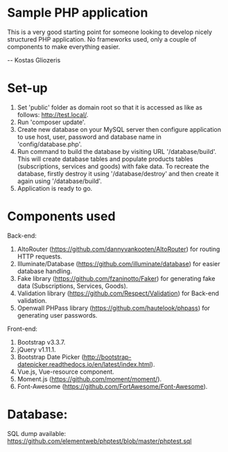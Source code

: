 # Sample PHP application

This is a very good starting point for someone looking to develop nicely structured PHP application. No frameworks used, only a couple of components to make everything easier.

-- Kostas Gliozeris

# Set-up

1. Set 'public' folder as domain root so that it is accessed as like as follows: http://test.local/.
2. Run 'composer update'.
3. Create new database on your MySQL server then configure application to use host, user, password and database name in 'config/database.php'.
4. Run command to build the database by visiting URL '/database/build'. This will create database tables and populate products tables (subscriptions, services and goods) with fake data. To recreate the database, firstly destroy it using '/database/destroy' and then create it again using '/database/build'.
5. Application is ready to go.

# Components used

Back-end:

1. AltoRouter (https://github.com/dannyvankooten/AltoRouter) for routing HTTP requests.
2. Illuminate/Database (https://github.com/illuminate/database) for easier database handling.
3. Fake library (https://github.com/fzaninotto/Faker) for generating fake data (Subscriptions, Services, Goods).
4. Validation library (https://github.com/Respect/Validation) for Back-end validation.
5. Openwall PHPass library (https://github.com/hautelook/phpass) for generating user passwords.

Front-end:

1. Bootstrap v3.3.7.
2. jQuery v1.11.1.
3. Bootstrap Date Picker (http://bootstrap-datepicker.readthedocs.io/en/latest/index.html).
4. Vue.js, Vue-resource component.
5. Moment.js (https://github.com/moment/moment/).
6. Font-Awesome (https://github.com/FortAwesome/Font-Awesome).

# Database:

SQL dump available: https://github.com/elementweb/phptest/blob/master/phptest.sql